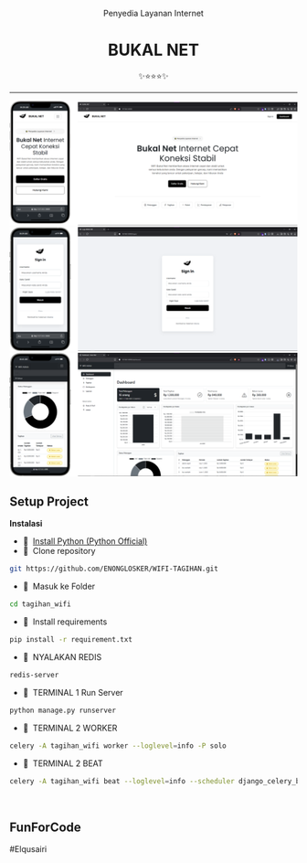 
<div class="" align="center">
    <p>Penyedia Layanan Internet</p>
    <h1>BUKAL NET</h1>
    <span>✨⭐⭐⭐✨</span>
    <hr>
    <img src="/static/img/UI/home.png" alt="spk">
    <br>
    <img src="/static/img/UI/login.png" alt="spk">
    <br>
    <img src="/static/img/UI/dashboard.png" alt="spk">
    <br>
</div>

## Setup Project
<strong>Instalasi</strong>

- 📍&nbsp;&nbsp;[Install Python (Python Official)](https://www.python.org/)
- 📗&nbsp;&nbsp;Clone repository
```bash
git https://github.com/ENONGLOSKER/WIFI-TAGIHAN.git
```
- 📁&nbsp;&nbsp;Masuk ke Folder
```bash
cd tagihan_wifi
```
- 📁&nbsp;&nbsp;Install requirements
```bash
pip install -r requirement.txt
```
- 📁&nbsp;&nbsp;NYALAKAN REDIS
```bash
redis-server 
```
- 📁&nbsp;&nbsp;TERMINAL 1 Run Server
```bash
python manage.py runserver
```
- 📁&nbsp;&nbsp;TERMINAL 2 WORKER
```bash
celery -A tagihan_wifi worker --loglevel=info -P solo
```
- 📁&nbsp;&nbsp;TERMINAL 2 BEAT
```bash
celery -A tagihan_wifi beat --loglevel=info --scheduler django_celery_beat.schedulers:DatabaseScheduler
```
<br>

## FunForCode
#Elqusairi